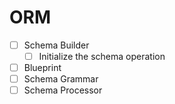 # ORM
- [ ] Schema Builder
    - [ ] Initialize the schema operation
- [ ] Blueprint
- [ ] Schema Grammar
- [ ] Schema Processor
